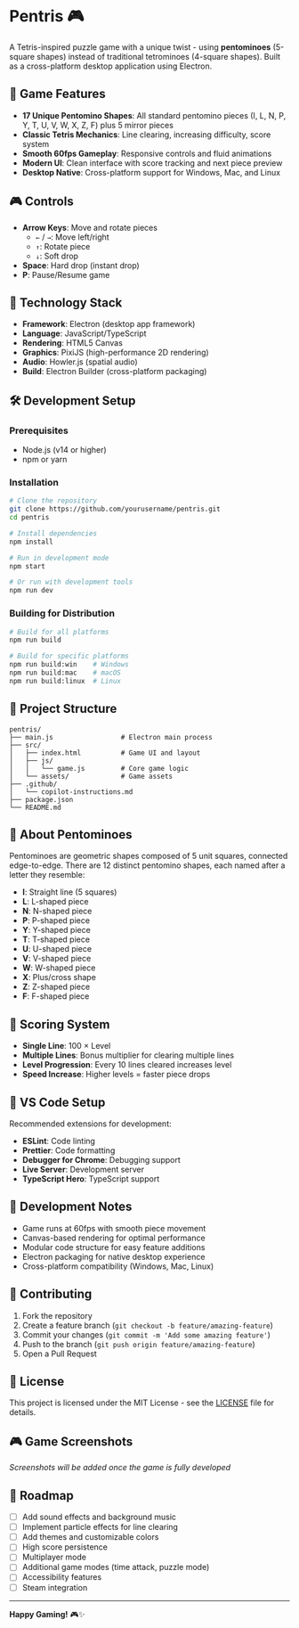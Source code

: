 # Pentris 🎮

A Tetris-inspired puzzle game with a unique twist - using **pentominoes** (5-square shapes) instead of traditional tetrominoes (4-square shapes). Built as a cross-platform desktop application using Electron.

## 🎯 Game Features

- **17 Unique Pentomino Shapes**: All standard pentomino pieces (I, L, N, P, Y, T, U, V, W, X, Z, F) plus 5 mirror pieces
- **Classic Tetris Mechanics**: Line clearing, increasing difficulty, score system
- **Smooth 60fps Gameplay**: Responsive controls and fluid animations
- **Modern UI**: Clean interface with score tracking and next piece preview
- **Desktop Native**: Cross-platform support for Windows, Mac, and Linux

## 🎮 Controls

- **Arrow Keys**: Move and rotate pieces
  - `←` / `→`: Move left/right
  - `↑`: Rotate piece
  - `↓`: Soft drop
- **Space**: Hard drop (instant drop)
- **P**: Pause/Resume game

## 🚀 Technology Stack

- **Framework**: Electron (desktop app framework)
- **Language**: JavaScript/TypeScript
- **Rendering**: HTML5 Canvas
- **Graphics**: PixiJS (high-performance 2D rendering)
- **Audio**: Howler.js (spatial audio)
- **Build**: Electron Builder (cross-platform packaging)

## 🛠️ Development Setup

### Prerequisites
- Node.js (v14 or higher)
- npm or yarn

### Installation
```bash
# Clone the repository
git clone https://github.com/yourusername/pentris.git
cd pentris

# Install dependencies
npm install

# Run in development mode
npm start

# Or run with development tools
npm run dev
```

### Building for Distribution
```bash
# Build for all platforms
npm run build

# Build for specific platforms
npm run build:win    # Windows
npm run build:mac    # macOS
npm run build:linux  # Linux
```

## 📁 Project Structure

```
pentris/
├── main.js                 # Electron main process
├── src/
│   ├── index.html          # Game UI and layout
│   ├── js/
│   │   └── game.js         # Core game logic
│   └── assets/             # Game assets
├── .github/
│   └── copilot-instructions.md
├── package.json
└── README.md
```

## 🎲 About Pentominoes

Pentominoes are geometric shapes composed of 5 unit squares, connected edge-to-edge. There are 12 distinct pentomino shapes, each named after a letter they resemble:

- **I**: Straight line (5 squares)
- **L**: L-shaped piece
- **N**: N-shaped piece
- **P**: P-shaped piece
- **Y**: Y-shaped piece
- **T**: T-shaped piece
- **U**: U-shaped piece
- **V**: V-shaped piece
- **W**: W-shaped piece
- **X**: Plus/cross shape
- **Z**: Z-shaped piece
- **F**: F-shaped piece

## 🎯 Scoring System

- **Single Line**: 100 × Level
- **Multiple Lines**: Bonus multiplier for clearing multiple lines
- **Level Progression**: Every 10 lines cleared increases level
- **Speed Increase**: Higher levels = faster piece drops

## 🔧 VS Code Setup

Recommended extensions for development:
- **ESLint**: Code linting
- **Prettier**: Code formatting
- **Debugger for Chrome**: Debugging support
- **Live Server**: Development server
- **TypeScript Hero**: TypeScript support

## 📝 Development Notes

- Game runs at 60fps with smooth piece movement
- Canvas-based rendering for optimal performance
- Modular code structure for easy feature additions
- Electron packaging for native desktop experience
- Cross-platform compatibility (Windows, Mac, Linux)

## 🤝 Contributing

1. Fork the repository
2. Create a feature branch (`git checkout -b feature/amazing-feature`)
3. Commit your changes (`git commit -m 'Add some amazing feature'`)
4. Push to the branch (`git push origin feature/amazing-feature`)
5. Open a Pull Request

## 📄 License

This project is licensed under the MIT License - see the [LICENSE](LICENSE) file for details.

## 🎮 Game Screenshots

*Screenshots will be added once the game is fully developed*

## 🚀 Roadmap

- [ ] Add sound effects and background music
- [ ] Implement particle effects for line clearing
- [ ] Add themes and customizable colors
- [ ] High score persistence
- [ ] Multiplayer mode
- [ ] Additional game modes (time attack, puzzle mode)
- [ ] Accessibility features
- [ ] Steam integration

---

**Happy Gaming!** 🎮✨
